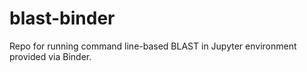 # blast-binder
Repo for running command line-based BLAST in Jupyter environment provided via Binder.
